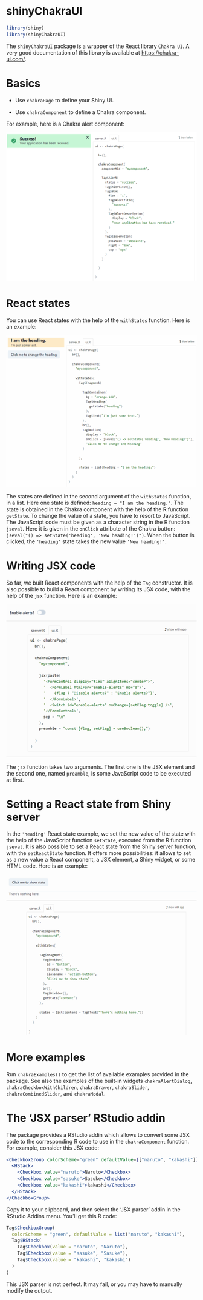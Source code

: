 shinyChakraUI
================

``` r
library(shiny)
library(shinyChakraUI)
```

The `shinyChakraUI` package is a wrapper of the React library
`Chakra UI`. A very good documentation of this library is available at
<https://chakra-ui.com/>.

# Basics

-   Use `chakraPage` to define your Shiny UI.

-   Use `chakraComponent` to define a Chakra component.

For example, here is a Chakra alert component:

![](https://raw.githubusercontent.com/stla/shinyChakraUI/main/inst/screenshots/chakraAlert.png)

# React states

You can use React states with the help of the `withStates` function.
Here is an example:

![](https://raw.githubusercontent.com/stla/shinyChakraUI/main/inst/screenshots/withStates.gif)

The states are defined in the second argument of the `withStates`
function, in a list. Here one state is defined:
`heading = "I am the heading."`. The state is obtained in the Chakra
component with the help of the R function `getState`. To change the
value of a state, you have to resort to JavaScript. The JavaScript code
must be given as a character string in the R function `jseval`. Here it
is given in the `onClick` attribute of the Chakra button:
`jseval("() => setState('heading', 'New heading!')")`. When the button
is clicked, the `'heading'` state takes the new value `'New heading!'`.

# Writing JSX code

So far, we built React components with the help of the `Tag`
constructor. It is also possible to build a React component by writing
its JSX code, with the help of the `jsx` function. Here is an example:

![](https://raw.githubusercontent.com/stla/shinyChakraUI/main/inst/screenshots/jsx.gif)

The `jsx` function takes two arguments. The first one is the JSX element
and the second one, named `preamble`, is some JavaScript code to be
executed at first.

# Setting a React state from Shiny server

In the `'heading'` React state example, we set the new value of the
state with the help of the JavaScript function `setState`, executed from
the R function `jseval`. It is also possible to set a React state from
the Shiny server function, with the `setReactState` function. It offers
more possibilities: it allows to set as a new value a React component, a
JSX element, a Shiny widget, or some HTML code. Here is an example:

![](https://raw.githubusercontent.com/stla/shinyChakraUI/main/inst/screenshots/setReactState.gif)

# More examples

Run `chakraExamples()` to get the list of available examples provided in
the package. See also the examples of the built-in widgets
`chakraAlertDialog`, `chakraCheckboxWithChildren`, `chakraDrawer`,
`chakraSlider`, `chakraCombinedSlider`, and `chakraModal`.

# The ‘JSX parser’ RStudio addin

The package provides a RStudio addin which allows to convert some JSX
code to the corresponding R code to use in the `chakraComponent`
function. For example, consider this JSX code:

``` jsx
<CheckboxGroup colorScheme="green" defaultValue={["naruto", "kakashi"]}>
  <HStack>
    <Checkbox value="naruto">Naruto</Checkbox>
    <Checkbox value="sasuke">Sasuke</Checkbox>
    <Checkbox value="kakashi">kakashi</Checkbox>
  </HStack>
</CheckboxGroup>
```

Copy it to your clipboard, and then select the ‘JSX parser’ addin in the
RStudio Addins menu. You’ll get this R code:

``` r
Tag$CheckboxGroup(
  colorScheme = "green", defaultValue = list("naruto", "kakashi"),
  Tag$HStack(
    Tag$Checkbox(value = "naruto", "Naruto"),
    Tag$Checkbox(value = "sasuke", "Sasuke"),
    Tag$Checkbox(value = "kakashi", "kakashi")
  )
)
```

This JSX parser is not perfect. It may fail, or you may have to manually
modify the output.
